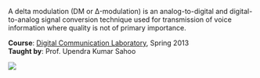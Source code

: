A delta modulation (DM or Δ-modulation) is an analog-to-digital and
digital-to-analog signal conversion technique used for transmission of voice
information where quality is not of primary importance.

**Course**: [Digital Communication Laboratory], Spring 2013<br>
**Taught by**: Prof. Upendra Kumar Sahoo

![](https://ga-beacon.deno.dev/G-G1E8HNDZYY:v51jklKGTLmC3LAZ4rJbIQ/github.com/moocf/signal-dm.matlab)

[Digital Communication Laboratory]: https://github.com/nitrece/digital-communication-laboratory

